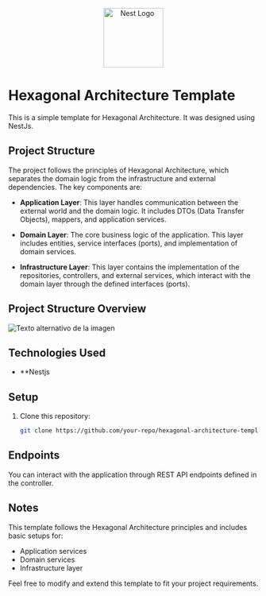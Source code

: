 <p align="center">
  <a href="http://nestjs.com/" target="blank"><img src="https://nestjs.com/img/logo-small.svg" width="120" alt="Nest Logo" /></a>
</p>

# Hexagonal Architecture Template

This is a simple template for Hexagonal Architecture. It was designed using NestJs.

## Project Structure

The project follows the principles of Hexagonal Architecture, which separates the domain logic from the infrastructure and external dependencies. The key components are:

- **Application Layer**: This layer handles communication between the external world and the domain logic. It includes DTOs (Data Transfer Objects), mappers, and application services.
  
- **Domain Layer**: The core business logic of the application. This layer includes entities, service interfaces (ports), and implementation of domain services.

- **Infrastructure Layer**: This layer contains the implementation of the repositories, controllers, and external services, which interact with the domain layer through the defined interfaces (ports).

## Project Structure Overview

![Texto alternativo de la imagen](src/assets/)


## Technologies Used

- **Nestjs

## Setup

1. Clone this repository:
    ```bash
    git clone https://github.com/your-repo/hexagonal-architecture-template.git](https://github.com/jadodev/template-hex-architecure
    ```

## Endpoints

You can interact with the application through REST API endpoints defined in the controller.

## Notes

This template follows the Hexagonal Architecture principles and includes basic setups for:
- Application services
- Domain services
- Infrastructure layer

Feel free to modify and extend this template to fit your project requirements.
